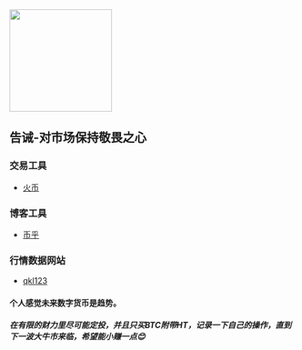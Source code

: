 <img width="180px" src="https://oss02.bihu.com/image/20200101/c7068b72fd7500d2b73566d7151c85b1_GY2TEKRTGAYA.jpg?x-oss-process=style/size_m219">

## 告诫-对市场保持敬畏之心

### 交易工具

- [火币 ](https://www.huobi.me/zh-cn/)

### 博客工具
- [币乎 ](https://bihu.com/people/1721373145)

### 行情数据网站
- [qkl123](https://www.qkl123.com/)

#### 个人感觉未来数字货币是趋势。 </br>

##### 在有限的财力里尽可能定投，并且只买BTC附带HT，记录一下自己的操作，直到下一波大牛市来临，希望能小赚一点😊
